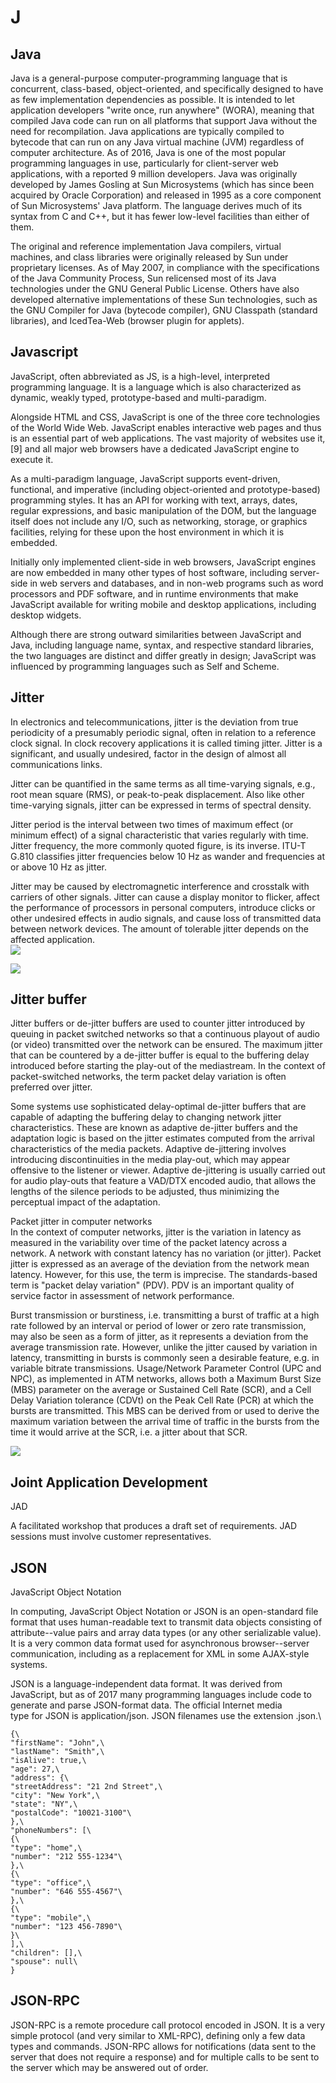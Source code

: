 # J

## Java

Java is a general-purpose computer-programming language that is
concurrent, class-based, object-oriented, and specifically designed to
have as few implementation dependencies as possible. It is intended to
let application developers "write once, run anywhere" (WORA), meaning
that compiled Java code can run on all platforms that support Java
without the need for recompilation. Java applications are typically
compiled to bytecode that can run on any Java virtual machine (JVM)
regardless of computer architecture. As of 2016, Java is one of the most
popular programming languages in use, particularly for client-server web
applications, with a reported 9 million developers. Java was originally
developed by James Gosling at Sun Microsystems (which has since been
acquired by Oracle Corporation) and released in 1995 as a core component
of Sun Microsystems' Java platform. The language derives much of its
syntax from C and C++, but it has fewer low-level facilities than either
of them.

The original and reference implementation Java compilers, virtual
machines, and class libraries were originally released by Sun under
proprietary licenses. As of May 2007, in compliance with the
specifications of the Java Community Process, Sun relicensed most of its
Java technologies under the GNU General Public License. Others have also
developed alternative implementations of these Sun technologies, such as
the GNU Compiler for Java (bytecode compiler), GNU Classpath (standard
libraries), and IcedTea-Web (browser plugin for applets).

## Javascript

JavaScript, often abbreviated as JS, is a high-level, interpreted
programming language. It is a language which is also characterized as
dynamic, weakly typed, prototype-based and multi-paradigm.

Alongside HTML and CSS, JavaScript is one of the three core technologies
of the World Wide Web. JavaScript enables interactive web pages and thus
is an essential part of web applications. The vast majority of websites
use it,\[9\] and all major web browsers have a dedicated JavaScript
engine to execute it.

As a multi-paradigm language, JavaScript supports event-driven,
functional, and imperative (including object-oriented and
prototype-based) programming styles. It has an API for working with
text, arrays, dates, regular expressions, and basic manipulation of the
DOM, but the language itself does not include any I/O, such as
networking, storage, or graphics facilities, relying for these upon the
host environment in which it is embedded.

Initially only implemented client-side in web browsers, JavaScript
engines are now embedded in many other types of host software, including
server-side in web servers and databases, and in non-web programs such
as word processors and PDF software, and in runtime environments that
make JavaScript available for writing mobile and desktop applications,
including desktop widgets.

Although there are strong outward similarities between JavaScript and
Java, including language name, syntax, and respective standard
libraries, the two languages are distinct and differ greatly in design;
JavaScript was influenced by programming languages such as Self and
Scheme.

## Jitter

In electronics and telecommunications, jitter is the deviation from true
periodicity of a presumably periodic signal, often in relation to a
reference clock signal. In clock recovery applications it is called
timing jitter. Jitter is a significant, and usually undesired, factor in
the design of almost all communications links.

Jitter can be quantified in the same terms as all time-varying signals,
e.g., root mean square (RMS), or peak-to-peak displacement. Also like
other time-varying signals, jitter can be expressed in terms of spectral
density.

Jitter period is the interval between two times of maximum effect (or
minimum effect) of a signal characteristic that varies regularly with
time. Jitter frequency, the more commonly quoted figure, is its inverse.
ITU-T G.810 classifies jitter frequencies below 10 Hz as wander and
frequencies at or above 10 Hz as jitter.

Jitter may be caused by electromagnetic interference and crosstalk with
carriers of other signals. Jitter can cause a display monitor to
flicker, affect the performance of processors in personal computers,
introduce clicks or other undesired effects in audio signals, and cause
loss of transmitted data between network devices. The amount of
tolerable jitter depends on the affected application.\
![](./images/J/15008430.png?width=468)

![](./images/J/15008438.png?width=480)

## Jitter buffer

Jitter buffers or de-jitter buffers are used to counter jitter
introduced by queuing in packet switched networks so that a continuous
playout of audio (or video) transmitted over the network can be ensured.
The maximum jitter that can be countered by a de-jitter buffer is equal
to the buffering delay introduced before starting the play-out of the
mediastream. In the context of packet-switched networks, the term packet
delay variation is often preferred over jitter.

Some systems use sophisticated delay-optimal de-jitter buffers that are
capable of adapting the buffering delay to changing network jitter
characteristics. These are known as adaptive de-jitter buffers and the
adaptation logic is based on the jitter estimates computed from the
arrival characteristics of the media packets. Adaptive de-jittering
involves introducing discontinuities in the media play-out, which may
appear offensive to the listener or viewer. Adaptive de-jittering is
usually carried out for audio play-outs that feature a VAD/DTX encoded
audio, that allows the lengths of the silence periods to be adjusted,
thus minimizing the perceptual impact of the adaptation.

Packet jitter in computer networks\
In the context of computer networks, jitter is the variation in latency
as measured in the variability over time of the packet latency across a
network. A network with constant latency has no variation (or jitter).
Packet jitter is expressed as an average of the deviation from the
network mean latency. However, for this use, the term is imprecise. The
standards-based term is "packet delay variation" (PDV). PDV is an
important quality of service factor in assessment of network
performance.

Burst transmission or burstiness, i.e. transmitting a burst of traffic
at a high rate followed by an interval or period of lower or zero rate
transmission, may also be seen as a form of jitter, as it represents a
deviation from the average transmission rate. However, unlike the jitter
caused by variation in latency, transmitting in bursts is commonly seen
a desirable feature, e.g. in variable bitrate transmissions.
Usage/Network Parameter Control (UPC and NPC), as implemented in ATM
networks, allows both a Maximum Burst Size (MBS) parameter on the
average or Sustained Cell Rate (SCR), and a Cell Delay Variation
tolerance (CDVt) on the Peak Cell Rate (PCR) at which the bursts are
transmitted. This MBS can be derived from or used to derive the maximum
variation between the arrival time of traffic in the bursts from the
time it would arrive at the SCR, i.e. a jitter about that SCR.

![](./images/J/15008430.png?width=468)

## Joint Application Development

JAD

A facilitated workshop that produces a draft set of requirements. JAD
sessions must involve customer representatives.

## JSON

JavaScript Object Notation

In computing, JavaScript Object Notation or JSON is an open-standard
file format that uses human-readable text to transmit data objects
consisting of attribute--value pairs and array data types (or any other
serializable value). It is a very common data format
used for asynchronous browser--server communication, including as a
replacement for XML in some AJAX-style systems.

JSON is a language-independent data format. It was derived from
JavaScript, but as of 2017 many programming languages include code to
generate and parse JSON-format data. The official Internet media
type for JSON is application/json. JSON filenames use the extension
.json.\

``` {.json}
{\
"firstName": "John",\
"lastName": "Smith",\
"isAlive": true,\
"age": 27,\
"address": {\
"streetAddress": "21 2nd Street",\
"city": "New York",\
"state": "NY",\
"postalCode": "10021-3100"\
},\
"phoneNumbers": [\
{\
"type": "home",\
"number": "212 555-1234"\
},\
{\
"type": "office",\
"number": "646 555-4567"\
},\
{\
"type": "mobile",\
"number": "123 456-7890"\
}\
],\
"children": [],\
"spouse": null\
}
```

## JSON-RPC

JSON-RPC is a remote procedure call protocol encoded in JSON. It is a
very simple protocol (and very similar to XML-RPC), defining only a few
data types and commands. JSON-RPC allows for notifications (data sent to
the server that does not require a response) and for multiple calls to
be sent to the server which may be answered out of order.
